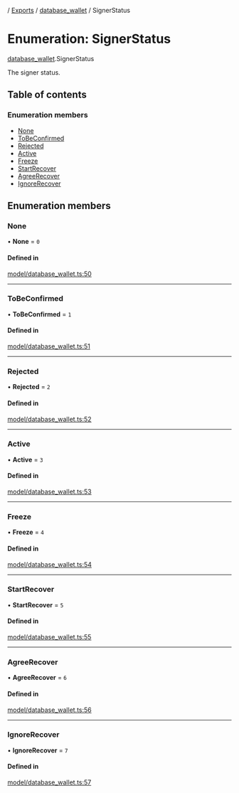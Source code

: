 [](../README.md) / [Exports](../modules.md) / [database\_wallet](../modules/database_wallet.md) / SignerStatus

# Enumeration: SignerStatus

[database_wallet](../modules/database_wallet.md).SignerStatus

The signer status.

## Table of contents

### Enumeration members

- [None](database_wallet.SignerStatus.md#none)
- [ToBeConfirmed](database_wallet.SignerStatus.md#tobeconfirmed)
- [Rejected](database_wallet.SignerStatus.md#rejected)
- [Active](database_wallet.SignerStatus.md#active)
- [Freeze](database_wallet.SignerStatus.md#freeze)
- [StartRecover](database_wallet.SignerStatus.md#startrecover)
- [AgreeRecover](database_wallet.SignerStatus.md#agreerecover)
- [IgnoreRecover](database_wallet.SignerStatus.md#ignorerecover)

## Enumeration members

### None

• **None** = `0`

#### Defined in

[model/database_wallet.ts:50](https://github.com/ieigen/eigen_service/blob/1208a86/src/model/database_wallet.ts#L50)

___

### ToBeConfirmed

• **ToBeConfirmed** = `1`

#### Defined in

[model/database_wallet.ts:51](https://github.com/ieigen/eigen_service/blob/1208a86/src/model/database_wallet.ts#L51)

___

### Rejected

• **Rejected** = `2`

#### Defined in

[model/database_wallet.ts:52](https://github.com/ieigen/eigen_service/blob/1208a86/src/model/database_wallet.ts#L52)

___

### Active

• **Active** = `3`

#### Defined in

[model/database_wallet.ts:53](https://github.com/ieigen/eigen_service/blob/1208a86/src/model/database_wallet.ts#L53)

___

### Freeze

• **Freeze** = `4`

#### Defined in

[model/database_wallet.ts:54](https://github.com/ieigen/eigen_service/blob/1208a86/src/model/database_wallet.ts#L54)

___

### StartRecover

• **StartRecover** = `5`

#### Defined in

[model/database_wallet.ts:55](https://github.com/ieigen/eigen_service/blob/1208a86/src/model/database_wallet.ts#L55)

___

### AgreeRecover

• **AgreeRecover** = `6`

#### Defined in

[model/database_wallet.ts:56](https://github.com/ieigen/eigen_service/blob/1208a86/src/model/database_wallet.ts#L56)

___

### IgnoreRecover

• **IgnoreRecover** = `7`

#### Defined in

[model/database_wallet.ts:57](https://github.com/ieigen/eigen_service/blob/1208a86/src/model/database_wallet.ts#L57)
